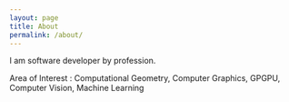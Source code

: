 ```yaml
---
layout: page
title: About
permalink: /about/
---
```


I am software developer by profession.

Area of Interest : Computational Geometry, Computer Graphics, GPGPU, Computer Vision, Machine Learning